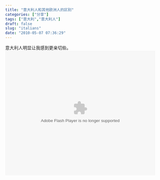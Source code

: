 ```yaml
---
title: "意大利人和其他欧洲人的区别"
categories: ["分享"]
tags: ["意大利","意大利人"]
draft: false
slug: "italians"
date: "2010-05-07 07:36:29"
---
```


意大利人明显让我感到更亲切些。
<object classid="clsid:d27cdb6e-ae6d-11cf-96b8-444553540000" width="480" height="400" codebase="http://download.macromedia.com/pub/shockwave/cabs/flash/swflash.cab#version=6,0,40,0"><param name="align" value="middle"><param name="src" value="http://player.youku.com/player.php/sid/XOTQwNjU3ODg=/v.swf"><param name="quality" value="high"><embed type="application/x-shockwave-flash" width="480" height="400" src="http://player.youku.com/player.php/sid/XOTQwNjU3ODg=/v.swf" quality="high" align="middle"></embed></object>
